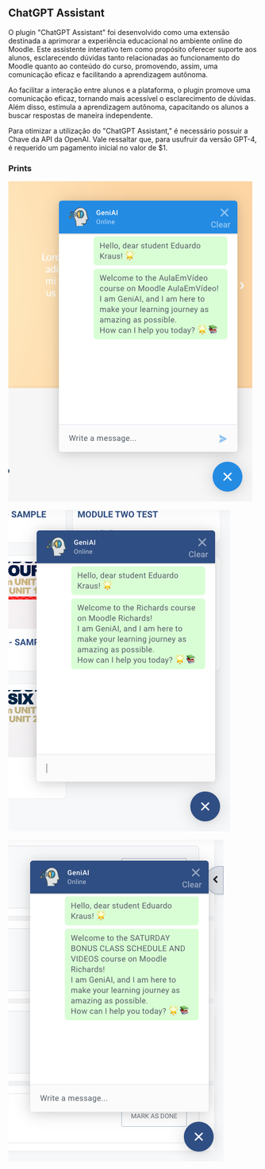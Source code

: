 ## ChatGPT Assistant

O plugin "ChatGPT Assistant" foi desenvolvido como uma extensão destinada a aprimorar a experiência educacional no ambiente online do Moodle. Este assistente interativo tem como propósito oferecer suporte aos alunos, esclarecendo dúvidas tanto relacionadas ao funcionamento do Moodle quanto ao conteúdo do curso, promovendo, assim, uma comunicação eficaz e facilitando a aprendizagem autônoma.

Ao facilitar a interação entre alunos e a plataforma, o plugin promove uma comunicação eficaz, tornando mais acessível o esclarecimento de dúvidas. Além disso, estimula a aprendizagem autônoma, capacitando os alunos a buscar respostas de maneira independente.

Para otimizar a utilização do "ChatGPT Assistant," é necessário possuir a Chave da API da OpenAI. Vale ressaltar que, para usufruir da versão GPT-4, é requerido um pagamento inicial no valor de $1.

### Prints

![Alt text](pix/print/captura-01.png?raw=true "Imagem 1")

![Alt text](pix/print/captura-02.png?raw=true "Imagem 2")

![Alt text](pix/print/captura-03.png?raw=true "Imagem 3")
